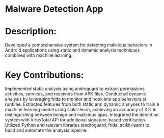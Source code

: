 # Malware Detection App
# Description: 
Developed a comprehensive system for detecting malicious behaviors in Android applications using static and dynamic analysis techniques combined with machine learning.
# Key Contributions:
Implemented static analysis using androguard to extract permissions, activities, services, and receivers from APK files.
Conducted dynamic analysis by leveraging frida to monitor and hook into app behaviors at runtime.
Extracted features from both static and dynamic analyses to train a machine learning model using scikit-learn, achieving an accuracy of X% in distinguishing between benign and malicious apps.
Integrated the detection system with VirusTotal API for additional signature-based verification.
Utilized Python and relevant libraries (androguard, frida, scikit-learn) to build and automate the analysis pipeline.
